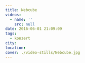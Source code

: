 ```yaml
---
title: Nebcube
videos:
  - name: ''
    src: null
date: 2016-06-01 21:09:09
tags:
  - konzert
city:
location:
cover: ./video-stills/Nebcube.jpg
---
```

